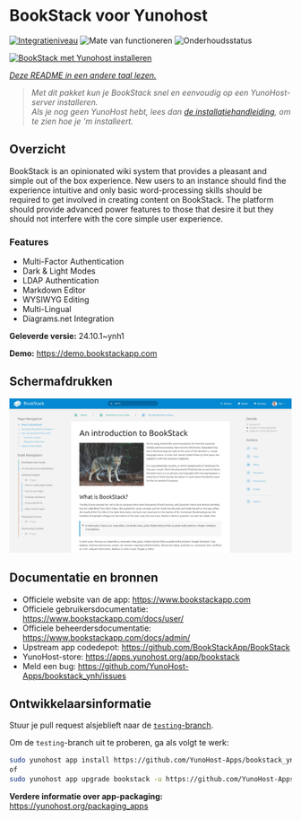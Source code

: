 <!--
NB: Deze README is automatisch gegenereerd door <https://github.com/YunoHost/apps/tree/master/tools/readme_generator>
Hij mag NIET handmatig aangepast worden.
-->

# BookStack voor Yunohost

[![Integratieniveau](https://dash.yunohost.org/integration/bookstack.svg)](https://ci-apps.yunohost.org/ci/apps/bookstack/) ![Mate van functioneren](https://ci-apps.yunohost.org/ci/badges/bookstack.status.svg) ![Onderhoudsstatus](https://ci-apps.yunohost.org/ci/badges/bookstack.maintain.svg)

[![BookStack met Yunohost installeren](https://install-app.yunohost.org/install-with-yunohost.svg)](https://install-app.yunohost.org/?app=bookstack)

*[Deze README in een andere taal lezen.](./ALL_README.md)*

> *Met dit pakket kun je BookStack snel en eenvoudig op een YunoHost-server installeren.*  
> *Als je nog geen YunoHost hebt, lees dan [de installatiehandleiding](https://yunohost.org/install), om te zien hoe je 'm installeert.*

## Overzicht

BookStack is an opinionated wiki system that provides a pleasant and simple out of the box experience. New users to an instance should find the experience intuitive and only basic word-processing skills should be required to get involved in creating content on BookStack. The platform should provide advanced power features to those that desire it but they should not interfere with the core simple user experience.

### Features

- Multi-Factor Authentication
- Dark & Light Modes
- LDAP Authentication
- Markdown Editor
- WYSIWYG Editing
- Multi-Lingual
- Diagrams.net Integration


**Geleverde versie:** 24.10.1~ynh1

**Demo:** <https://demo.bookstackapp.com>

## Schermafdrukken

![Schermafdrukken van BookStack](./doc/screenshots/screenshot.png)

## Documentatie en bronnen

- Officiele website van de app: <https://www.bookstackapp.com>
- Officiele gebruikersdocumentatie: <https://www.bookstackapp.com/docs/user/>
- Officiele beheerdersdocumentatie: <https://www.bookstackapp.com/docs/admin/>
- Upstream app codedepot: <https://github.com/BookStackApp/BookStack>
- YunoHost-store: <https://apps.yunohost.org/app/bookstack>
- Meld een bug: <https://github.com/YunoHost-Apps/bookstack_ynh/issues>

## Ontwikkelaarsinformatie

Stuur je pull request alsjeblieft naar de [`testing`-branch](https://github.com/YunoHost-Apps/bookstack_ynh/tree/testing).

Om de `testing`-branch uit te proberen, ga als volgt te werk:

```bash
sudo yunohost app install https://github.com/YunoHost-Apps/bookstack_ynh/tree/testing --debug
of
sudo yunohost app upgrade bookstack -u https://github.com/YunoHost-Apps/bookstack_ynh/tree/testing --debug
```

**Verdere informatie over app-packaging:** <https://yunohost.org/packaging_apps>
